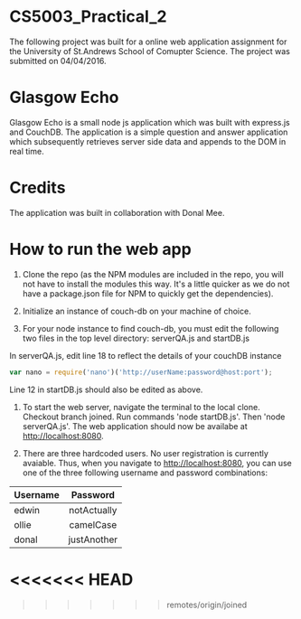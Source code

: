 # CS5003_Practical_2

The following project was built for a online web application assignment for the University of St.Andrews School of Comupter Science. The project was submitted on 04/04/2016.

# Glasgow Echo

Glasgow Echo is a small node js application which was built with express.js and CouchDB. The application is a simple
question and answer application which subsequently retrieves server side data and appends to the DOM in real time.

# Credits

The application was built in collaboration with Donal Mee. 

# How to run the web app

1. Clone the repo (as the NPM modules are included in the repo, you will not have to install the modules this way. It's a little quicker as we do not have a package.json file for NPM to quickly get the dependencies).

2. Initialize an instance of couch-db on your machine of choice. 

3. For your node instance to find couch-db, you must edit the following two files in the top level directory: serverQA.js and startDB.js 

In serverQA.js, edit line 18 to reflect the details of your couchDB instance
```javascript
var nano = require('nano')('http://userName:password@host:port');
```
Line 12 in startDB.js should also be edited as above.

1. To start the web server, navigate the terminal to the local clone. Checkout branch joined. Run commands 'node startDB.js'. Then 'node serverQA.js'. The web application should now be availabe at <http://localhost:8080>.

2. There are three hardcoded users. No user registration is currently avaiable. Thus, when you navigate to <http://localhost:8080>, you can use one of the three following username and password combinations:

| Username      | Password      | 
| ------------- |:-------------:|
| edwin         |  notActually  |
| ollie         | camelCase     |
| donal         | justAnother   |




<<<<<<< HEAD
=======

>>>>>>> remotes/origin/joined
